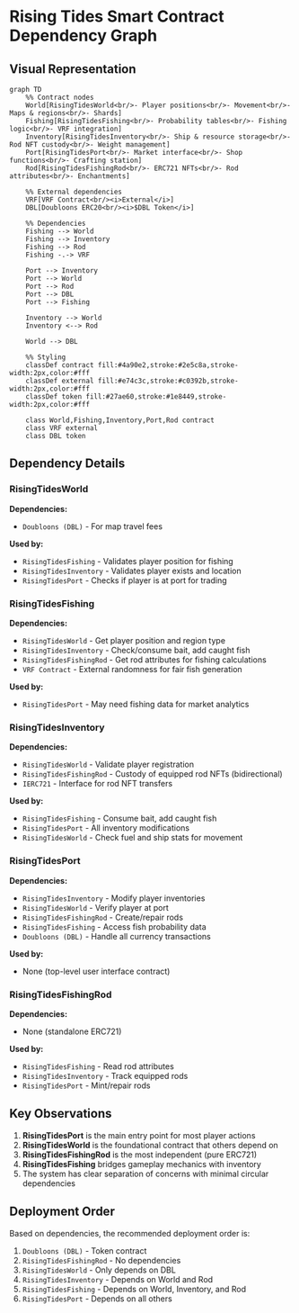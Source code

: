 # Rising Tides Smart Contract Dependency Graph

## Visual Representation

```mermaid
graph TD
    %% Contract nodes
    World[RisingTidesWorld<br/>- Player positions<br/>- Movement<br/>- Maps & regions<br/>- Shards]
    Fishing[RisingTidesFishing<br/>- Probability tables<br/>- Fishing logic<br/>- VRF integration]
    Inventory[RisingTidesInventory<br/>- Ship & resource storage<br/>- Rod NFT custody<br/>- Weight management]
    Port[RisingTidesPort<br/>- Market interface<br/>- Shop functions<br/>- Crafting station]
    Rod[RisingTidesFishingRod<br/>- ERC721 NFTs<br/>- Rod attributes<br/>- Enchantments]

    %% External dependencies
    VRF[VRF Contract<br/><i>External</i>]
    DBL[Doubloons ERC20<br/><i>$DBL Token</i>]

    %% Dependencies
    Fishing --> World
    Fishing --> Inventory
    Fishing --> Rod
    Fishing -.-> VRF

    Port --> Inventory
    Port --> World
    Port --> Rod
    Port --> DBL
    Port --> Fishing

    Inventory --> World
    Inventory <--> Rod

    World --> DBL

    %% Styling
    classDef contract fill:#4a90e2,stroke:#2e5c8a,stroke-width:2px,color:#fff
    classDef external fill:#e74c3c,stroke:#c0392b,stroke-width:2px,color:#fff
    classDef token fill:#27ae60,stroke:#1e8449,stroke-width:2px,color:#fff

    class World,Fishing,Inventory,Port,Rod contract
    class VRF external
    class DBL token
```

## Dependency Details

### RisingTidesWorld

**Dependencies:**

- `Doubloons (DBL)` - For map travel fees

**Used by:**

- `RisingTidesFishing` - Validates player position for fishing
- `RisingTidesInventory` - Validates player exists and location
- `RisingTidesPort` - Checks if player is at port for trading

### RisingTidesFishing

**Dependencies:**

- `RisingTidesWorld` - Get player position and region type
- `RisingTidesInventory` - Check/consume bait, add caught fish
- `RisingTidesFishingRod` - Get rod attributes for fishing calculations
- `VRF Contract` - External randomness for fair fish generation

**Used by:**

- `RisingTidesPort` - May need fishing data for market analytics

### RisingTidesInventory

**Dependencies:**

- `RisingTidesWorld` - Validate player registration
- `RisingTidesFishingRod` - Custody of equipped rod NFTs (bidirectional)
- `IERC721` - Interface for rod NFT transfers

**Used by:**

- `RisingTidesFishing` - Consume bait, add caught fish
- `RisingTidesPort` - All inventory modifications
- `RisingTidesWorld` - Check fuel and ship stats for movement

### RisingTidesPort

**Dependencies:**

- `RisingTidesInventory` - Modify player inventories
- `RisingTidesWorld` - Verify player at port
- `RisingTidesFishingRod` - Create/repair rods
- `RisingTidesFishing` - Access fish probability data
- `Doubloons (DBL)` - Handle all currency transactions

**Used by:**

- None (top-level user interface contract)

### RisingTidesFishingRod

**Dependencies:**

- None (standalone ERC721)

**Used by:**

- `RisingTidesFishing` - Read rod attributes
- `RisingTidesInventory` - Track equipped rods
- `RisingTidesPort` - Mint/repair rods

## Key Observations

1. **RisingTidesPort** is the main entry point for most player actions
2. **RisingTidesWorld** is the foundational contract that others depend on
3. **RisingTidesFishingRod** is the most independent (pure ERC721)
4. **RisingTidesFishing** bridges gameplay mechanics with inventory
5. The system has clear separation of concerns with minimal circular dependencies

## Deployment Order

Based on dependencies, the recommended deployment order is:

1. `Doubloons (DBL)` - Token contract
2. `RisingTidesFishingRod` - No dependencies
3. `RisingTidesWorld` - Only depends on DBL
4. `RisingTidesInventory` - Depends on World and Rod
5. `RisingTidesFishing` - Depends on World, Inventory, and Rod
6. `RisingTidesPort` - Depends on all others
